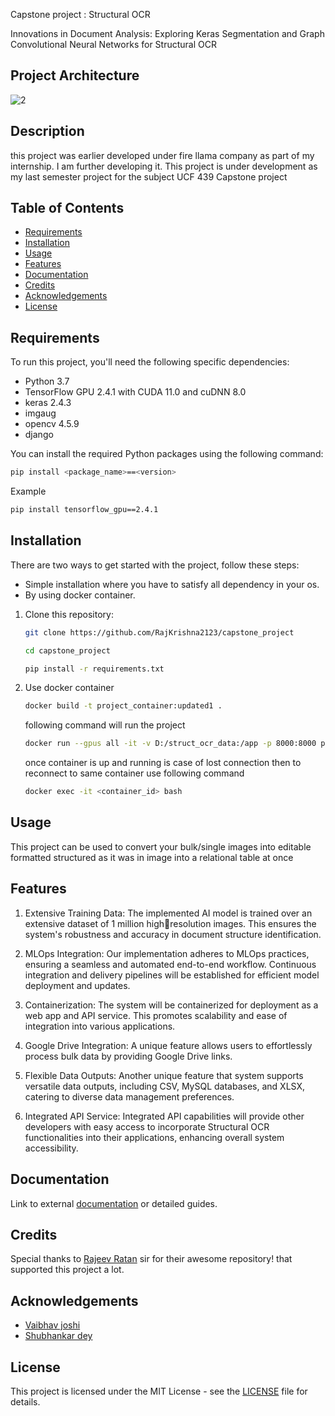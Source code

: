 Capstone project : Structural OCR

Innovations in Document Analysis: Exploring Keras Segmentation and Graph Convolutional Neural Networks for Structural OCR
## Project Architecture 
![2](https://github.com/RajKrishna2123/capstone_project/blob/main/project_architecture.gif)

## Description
this project was earlier developed under fire llama company as part of my internship. I am further developing it.
This project is under development as my last semester project for the subject UCF 439 Capstone project  

## Table of Contents
- [Requirements](#Requirements)
- [Installation](#installation)
- [Usage](#usage)
- [Features](#features)
- [Documentation](#documentation)
- [Credits](#Credits)
- [Acknowledgements](#Acknowledgements)
- [License](#license)

## Requirements

To run this project, you'll need the following specific dependencies:

- Python 3.7
- TensorFlow GPU 2.4.1 with CUDA 11.0 and cuDNN 8.0
- keras 2.4.3
- imgaug
- opencv 4.5.9
- django

You can install the required Python packages using the following command:

```bash
pip install <package_name>==<version>
```
Example
```bash
pip install tensorflow_gpu==2.4.1
```

## Installation
There are two ways to get started with the project, follow these steps:

- Simple installation where you have to satisfy all dependency in your os.
- By using docker container.

1. Clone this repository:

   ```bash
   git clone https://github.com/RajKrishna2123/capstone_project
   ```
   ```bash
   cd capstone_project
   ```
   ```bash  
   pip install -r requirements.txt
   ```
2. Use docker container 
   ```bash
   docker build -t project_container:updated1 .
   ```
   following command will run the project 
   ```bash
   docker run --gpus all -it -v D:/struct_ocr_data:/app -p 8000:8000 project_cotainer:updated1 /bin/bash
   ```
   once container is up and running is case of lost connection then to reconnect to same container use following command 
   ```bash
   docker exec -it <container_id> bash
   ```
## Usage

This project can be used to convert your bulk/single images into editable formatted structured as it was in image into a relational table at once

## Features

1. Extensive Training Data: The implemented AI model is trained over an extensive dataset of 1 million high￾resolution images. This ensures the system's robustness and accuracy in document structure identification.

2. MLOps Integration: Our implementation adheres to MLOps practices, ensuring a seamless and automated
end-to-end workflow. Continuous integration and delivery pipelines will be established for efficient model 
deployment and updates.

3. Containerization: The system will be containerized for deployment as a web app and API service. This 
promotes scalability and ease of integration into various applications.

4. Google Drive Integration: A unique feature allows users to effortlessly process bulk data by providing Google 
Drive links.

5. Flexible Data Outputs: Another unique feature that system supports versatile data outputs, including CSV, 
MySQL databases, and XLSX, catering to diverse data management preferences.

6. Integrated API Service: Integrated API capabilities will provide other developers with easy access to 
incorporate Structural OCR functionalities into their applications, enhancing overall system accessibility.


## Documentation

Link to external [documentation](https://dituni-my.sharepoint.com/:b:/g/personal/1000015049_dit_edu_in/ERVLe4t2EhFIrN-kOHXUsG8BfaxbtIt39VGSbBiw2B0sPA?e=B5GTLe) or detailed guides.

## Credits

Special thanks to [Rajeev Ratan](https://github.com/rajeevratan84/image-segmentation-keras) sir for their awesome repository! that supported this project a lot.

## Acknowledgements

- [Vaibhav joshi](https://github.com/Helio-Centrism)
- [Shubhankar dey](https://github.com/contributor-two)

## License

This project is licensed under the MIT License - see the [LICENSE](LICENSE) file for details.

